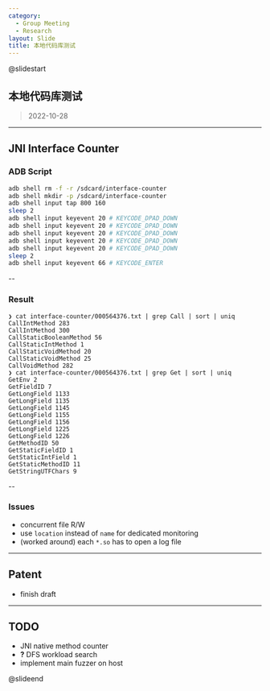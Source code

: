 ```yaml
---
category:
  - Group Meeting
  - Research
layout: Slide
title: 本地代码库测试
---
```


@slidestart

## 本地代码库测试

> 2022-10-28

---

## JNI Interface Counter

### ADB Script

```bash
adb shell rm -f -r /sdcard/interface-counter
adb shell mkdir -p /sdcard/interface-counter
adb shell input tap 800 160
sleep 2
adb shell input keyevent 20 # KEYCODE_DPAD_DOWN
adb shell input keyevent 20 # KEYCODE_DPAD_DOWN
adb shell input keyevent 20 # KEYCODE_DPAD_DOWN
adb shell input keyevent 20 # KEYCODE_DPAD_DOWN
adb shell input keyevent 20 # KEYCODE_DPAD_DOWN
sleep 2
adb shell input keyevent 66 # KEYCODE_ENTER
```

--

### Result

```shell-session
❯ cat interface-counter/000564376.txt | grep Call | sort | uniq
CallIntMethod 283
CallIntMethod 300
CallStaticBooleanMethod 56
CallStaticIntMethod 1
CallStaticVoidMethod 20
CallStaticVoidMethod 25
CallVoidMethod 282
❯ cat interface-counter/000564376.txt | grep Get | sort | uniq
GetEnv 2
GetFieldID 7
GetLongField 1133
GetLongField 1135
GetLongField 1145
GetLongField 1155
GetLongField 1156
GetLongField 1225
GetLongField 1226
GetMethodID 50
GetStaticFieldID 1
GetStaticIntField 1
GetStaticMethodID 11
GetStringUTFChars 9
```

--

### Issues

- concurrent file R/W
- use `location` instead of `name` for dedicated monitoring
- (worked around) each `*.so` has to open a log file

---

## Patent

- finish draft

---

## TODO

- JNI native method counter
- **?** DFS workload search
- implement main fuzzer on host

@slideend
